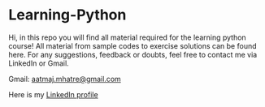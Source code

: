 # Learning-Python
Hi, in this repo you will find all material required for the learning python course!
All material from sample codes to exercise solutions can be found here.
For any suggestions, feedback or doubts, feel free to contact me via LinkedIn or Gmail.

Gmail: aatmaj.mhatre@gmail.com

Here is my [LinkedIn profile](https://www.linkedin.com/in/aatmajmhatre/)
